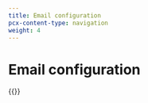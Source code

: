 ```yaml
---
title: Email configuration
pcx-content-type: navigation
weight: 4
---
```


# Email configuration

{{<directory-listing>}}